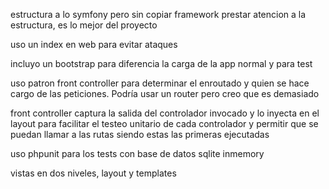 
estructura a lo symfony pero sin copiar framework
prestar atencion a la estructura, es lo mejor del proyecto

uso un index en web para evitar ataques

incluyo un bootstrap para diferencia la carga de la app normal y para test

uso patron front controller para determinar el enroutado y quien se hace cargo de las peticiones. Podría usar un router pero creo que es demasiado

front controller captura la salida del controlador invocado y lo inyecta en el layout para facilitar el testeo unitario de cada controlador y permitir
que se puedan llamar a las rutas siendo estas las primeras ejecutadas

uso phpunit para los tests con base de datos sqlite inmemory

vistas en dos niveles, layout y templates
